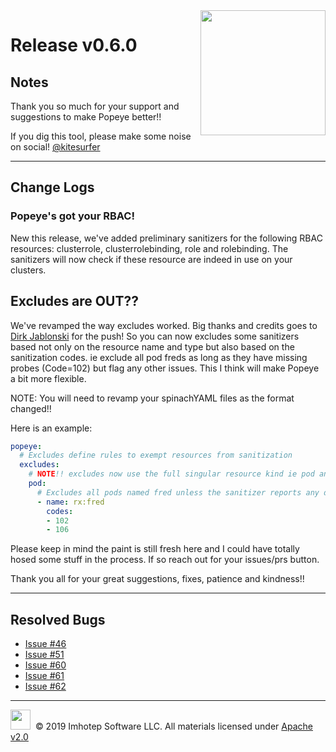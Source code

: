 <img src="https://raw.githubusercontent.com/derailed/popeye/master/assets/popeye.png" align="right" width="200" height="auto"/>

# Release v0.6.0

## Notes

Thank you so much for your support and suggestions to make Popeye better!!

If you dig this tool, please make some noise on social! [@kitesurfer](https://twitter.com/kitesurfer)

---

## Change Logs

### Popeye's got your RBAC!

New this release, we've added preliminary sanitizers for the following RBAC resources: clusterrole, clusterrolebinding, role and rolebinding. The sanitizers will now check if these resource are indeed in use on your clusters.

## Excludes are OUT??

We've revamped the way excludes worked. Big thanks and credits goes to [Dirk Jablonski](https://github.com/djablonski-moia) for the push! So you can now excludes some sanitizers based not only on the resource name and type but also based on the sanitization codes. ie exclude all pod freds as long as they have missing probes (Code=102) but flag any other issues. This I think will make Popeye a bit more flexible.

NOTE: You will need to revamp your spinachYAML files as the format changed!!

Here is an example:

```yaml
popeye:
  # Excludes define rules to exempt resources from sanitization
  excludes:
    # NOTE!! excludes now use the full singular resource kind ie pod and not po or pods.
    pod:
      # Excludes all pods named fred unless the sanitizer reports any different codes from 102 or 106
      - name: rx:fred
        codes:
        - 102
        - 106
```

Please keep in mind the paint is still fresh here and I could have totally hosed some stuff in the process. If so reach out for your issues/prs button.

Thank you all for your great suggestions, fixes, patience and kindness!!

---

## Resolved Bugs

* [Issue #46](https://github.com/derailed/popeye/issues/46)
* [Issue #51](https://github.com/derailed/popeye/issues/51)
* [Issue #60](https://github.com/derailed/popeye/issues/60)
* [Issue #61](https://github.com/derailed/popeye/issues/61)
* [Issue #62](https://github.com/derailed/popeye/issues/62)

---

<img src="https://raw.githubusercontent.com/derailed/popeye/master/assets/imhotep_logo.png" width="32" height="auto"/>&nbsp; © 2019 Imhotep Software LLC. All materials licensed under [Apache v2.0](http://www.apache.org/licenses/LICENSE-2.0)

